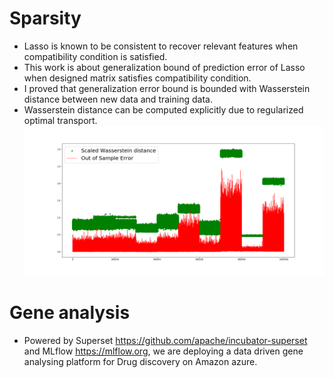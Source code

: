 # Sparsity   
* Lasso is known to be consistent to recover relevant features when compatibility condition is satisfied.  
* This work is about generalization bound of prediction error of Lasso when designed matrix satisfies 
compatibility condition.   
* I proved that generalization error bound is bounded with Wasserstein distance between new data and training data.  
* Wasserstein distance can be computed explicitly due to regularized optimal transport.  
![alt text](https://github.com/yiliu1/Gene_Analysing/blob/master/Error_lasso.png)  

# Gene analysis
* Powered by Superset https://github.com/apache/incubator-superset and MLflow https://mlflow.org, we are deploying a data driven gene analysing platform for Drug discovery on Amazon azure.  

